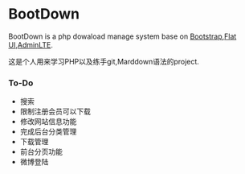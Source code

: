# BootDown #

BootDown is a php dowaload manage system base on [Bootstrap](http://getbootstrap.com/),[Flat UI](http://designmodo.github.io/Flat-UI/),[AdminLTE](https://github.com/almasaeed2010/AdminLTE).

这是个人用来学习PHP以及练手git,Marddown语法的project.
### To-Do ###

* 搜索
* 限制注册会员可以下载
* 修改网站信息功能
* 完成后台分类管理
* 下载管理
* 前台分页功能
* 微博登陆
 

 